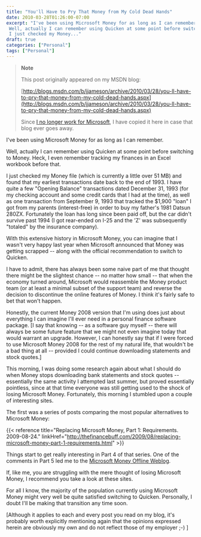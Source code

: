 ```yaml
---
title: "You'll Have to Pry That Money from My Cold Dead Hands"
date: 2010-03-28T01:26:00-07:00
excerpt: "I've been using Microsoft Money for as long as I can remember. 
 Well, actually I can remember using Quicken at some point before switching to Money. Heck, I even remember tracking my finances in an Excel workbook before that. 
 I just checked my Money..."
draft: true
categories: ["Personal"]
tags: ["Personal"]
---
```


> **Note**
>
> This post originally appeared on my MSDN blog:
>
> [http://blogs.msdn.com/b/jjameson/archive/2010/03/28/you-ll-have-to-pry-that-money-from-my-cold-dead-hands.aspx](http://blogs.msdn.com/b/jjameson/archive/2010/03/28/you-ll-have-to-pry-that-money-from-my-cold-dead-hands.aspx)
>
> Since [I no longer work for Microsoft](/blog/jjameson/2011/09/02/last-day-with-microsoft), I have copied it here in case that blog ever goes away.

I've been using Microsoft Money for as long as I can remember.

Well, actually I can remember using Quicken at some point before switching to Money. Heck, I even remember tracking my finances in an Excel workbook before that.

I just checked my Money file (which is currently a little over 51 MB) and found that my earliest transactions date back to the end of 1993. I have quite a few "Opening Balance" transactions dated December 31, 1993 (for my checking account and some credit cards that I had at the time), as well as one transaction from September 9, 1993 that tracked the $1,900 "loan" I got from my parents (interest-free) in order to buy my father's 1981 Datsun 280ZX. Fortunately the loan has long since been paid off, but the car didn't survive past 1994 (I got rear-ended on I-25 and the 'Z' was subsequently "totaled" by the insurance company).

With this extensive history in Microsoft Money, you can imagine that I wasn't very happy last year when Microsoft announced that Money was getting scrapped -- along with the official recommendation to switch to Quicken.

I have to admit, there has always been some naive part of me that thought there might be the slightest chance -- no matter how small -- that when the economy turned around, Microsoft would reassemble the Money product team (or at least a minimal subset of the support team) and reverse the decision to discontinue the online features of Money. I think it's fairly safe to bet that won't happen.

Honestly, the current Money 2008 version that I'm using does just about everything I can imagine I'll ever need in a personal finance software package. [I say that knowing -- as a software guy myself -- there will always be some future feature that we might not even imagine today that would warrant an upgrade. However, I can honestly say that if I were forced to use Microsoft Money 2008 for the rest of my natural life, that wouldn't be a bad thing at all -- provided I could continue downloading statements and stock quotes.]

This morning, I was doing some research again about what I should do when Money stops downloading bank statements and stock quotes -- essentially the same activity I attempted last summer, but proved essentially pointless, since at that time everyone was still getting used to the shock of losing Microsoft Money. Fortunately, this morning I stumbled upon a couple of interesting sites.

The first was a series of posts comparing the most popular alternatives to Microsoft Money:

{{< reference    title="Replacing Microsoft Money, Part 1: Requirements. 2009-08-24."    linkHref="http://thefinancebuff.com/2009/08/replacing-microsoft-money-part-1-requirements.html" >}}

Things start to get really interesting in Part 4 of that series. One of the comments in Part 5 led me to the [Microsoft Money Offline Weblog](http://microsoftmoneyoffline.wordpress.com/).

If, like me, you are struggling with the mere thought of losing Microsoft Money, I recommend you take a look at these sites.

For all I know, the majority of the population currently using Microsoft Money might very well be quite satisfied switching to Quicken. Personally, I doubt I'll be making that transition any time soon.

[Although it applies to each and every post you read on my blog, it's probably worth explicitly mentioning again that the opinions expressed herein are obviously my own and do not reflect those of my employer ;-)  ]

